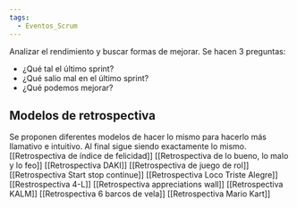 ```yaml
---
tags:
  - Eventos_Scrum
---
```

Analizar el rendimiento y buscar formas de mejorar.
Se hacen 3 preguntas:
- ¿Qué tal el último sprint?
- ¿Qué salio mal en el último sprint?
- ¿Qué podemos mejorar?
## Modelos de retrospectiva
Se proponen diferentes modelos de hacer lo mismo para hacerlo más llamativo e intuitivo. Al final sigue siendo exactamente lo mismo.
[[Retrospectiva de índice de felicidad]]
[[Retrospectiva de lo bueno, lo malo y lo feo]]
[[Retrospectiva DAKI]]
[[Retrospectiva de juego de rol]]
[[Retrospectiva Start stop continue]]
[[Retrospectiva Loco Triste Alegre]]
[[Restrospectiva 4-L]]
[[Retrospectiva appreciations wall]]
[[Retrospectiva KALM]]
[[Retrospectiva 6 barcos de vela]]
[[Retrospectiva Mario Kart]]